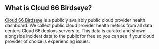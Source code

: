 <!-- usedin: [ _legacy_docker/stack-management] - post: -->


## What is Cloud 66 Birdseye?
[Cloud 66 Birdseye](https://birdseye.cloud66.com) is a publicly availably public cloud provider health dashboard.
We collect public cloud provider health metrics from all data centers Cloud 66 deploys servers to. This data is curated and shown alongside incident data to the public for free so you can see if your cloud provider of choice is experiencing issues.

